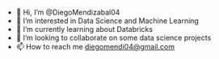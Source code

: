 - 👋 Hi, I’m @DiegoMendizabal04
- 👀 I’m interested in Data Science and Machine Learning
- 🌱 I’m currently learning about Databricks 
- 💞️ I’m looking to collaborate on some data science projects
- 📫 How to reach me diegomendi04@gmail.com


<!---
DiegoMendizabal04/DiegoMendizabal04 is a ✨ special ✨ repository because its `README.md` (this file) appears on your GitHub profile.
You can click the Preview link to take a look at your changes.
--->
